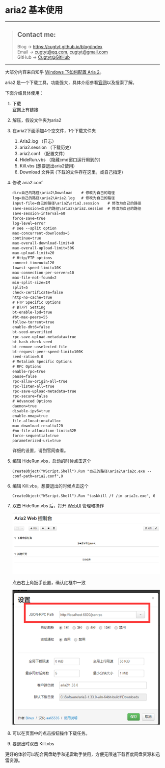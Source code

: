 # aria2 基本使用

---
> ## Contact me:
> Blog -> <https://cugtyt.github.io/blog/index>  
> Email -> <cugtyt@qq.com>, <cugtyt@gmail.com>  
> GitHub -> [Cugtyt@GitHub](https://github.com/Cugtyt)

---

大部分内容来自知乎 [Windows 下如何配置 Aria 2](https://zhuanlan.zhihu.com/p/21831960)。


aria2 是一个下载工具，功能强大，具体介绍参看[官网](https://aria2.github.io/)以及搜索了解。

下面介绍具体使用：
1. 下载  
[官网](https://aria2.github.io/)上有链接  

2. 解压，假设文件夹为aria2  

3. 在aria2下面添加4个空文件，1个下载文件夹  
    1. Aria2.log （日志）
    2. aria2.session （下载历史）
    3. aria2.conf （配置文件）
    4. HideRun.vbs （隐藏cmd窗口运行用到的）
    5. Kill.vbs (想要退出aria2使用)
    6. Download 文件夹 (下载的文件存在这里，或自己指定)  

    
4. 修改 aria2.conf  
    ``` 
    dir=自己的路径\aria2\Download    # 修改为自己的路径
    log=自己的路径\aria2\Aria2.log   # 修改为自己的路径
    input-file=自己的路径\aria2\aria2.session    # 修改为自己的路径
    save-session=自己的路径\aria2\aria2.session  # 修改为自己的路径
    save-session-interval=60
    force-save=true
    log-level=error
    # see --split option
    max-concurrent-downloads=5
    continue=true
    max-overall-download-limit=0
    max-overall-upload-limit=50K
    max-upload-limit=20
    # Http/FTP options
    connect-timeout=120
    lowest-speed-limit=10K
    max-connection-per-server=10
    max-file-not-found=2
    min-split-size=1M
    split=5
    check-certificate=false
    http-no-cache=true
    # FTP Specific Options
    # BT/PT Setting
    bt-enable-lpd=true
    #bt-max-peers=55
    follow-torrent=true
    enable-dht6=false
    bt-seed-unverified
    rpc-save-upload-metadata=true
    bt-hash-check-seed
    bt-remove-unselected-file
    bt-request-peer-speed-limit=100K
    seed-ratio=0.0
    # Metalink Specific Options
    # RPC Options
    enable-rpc=true
    pause=false
    rpc-allow-origin-all=true
    rpc-listen-all=true
    rpc-save-upload-metadata=true
    rpc-secure=false
    # Advanced Options
    daemon=true
    disable-ipv6=true
    enable-mmap=true
    file-allocation=falloc 
    max-download-result=120
    #no-file-allocation-limit=32M
    force-sequential=true
    parameterized-uri=true
    ```
    
    详细的设置，请到官网查看。

5. 编辑 HideRun.vbs，启动的时候点击这个
    ``` vbs
    CreateObject("WScript.Shell").Run "自己的路径\aria2\aria2c.exe --conf-path=aria2.conf",0
    ```

6. 编辑 Kill.vbs，想要退出的时候点击这个
    ``` vbs
    CreateObject("WScript.Shell").Run "taskkill /f /im aria2c.exe", 0
    ```

7. 双击 HideRun.vbs 后，打开 [WebUI](http://aria2c.com/) 管理和操作

   ![WebUI](resources/image/webui.png) 

   点击右上角扳手设置，确认红框中一致

   ![WebUI设置](resources/image/webui设置.png)

8. 可以在页面中的点击按钮操作下载任务。

9. 要退出时双击 Kill.vbs  


更好的体验可以配合网盘助手和迅雷助手使用，方便无限速下载百度网盘资源和迅雷资源。

